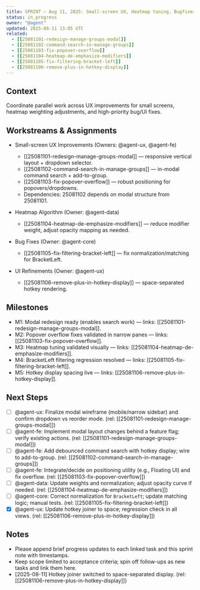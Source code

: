 ```yaml
---
title: SPRINT — Aug 11, 2025: Small-screen UX, Heatmap tuning, Bugfixes
status: in_progress
owner: "@agent"
updated: 2025-08-11 13:05 UTC
related:
  - [[25081101-redesign-manage-groups-modal]]
  - [[25081102-command-search-in-manage-groups]]
  - [[25081103-fix-popover-overflow]]
  - [[25081104-heatmap-de-emphasize-modifiers]]
  - [[25081105-fix-filtering-bracket-left]]
  - [[25081106-remove-plus-in-hotkey-display]]
---
```


## Context

Coordinate parallel work across UX improvements for small screens, heatmap weighting adjustments, and high-priority bug/UI fixes.

## Workstreams & Assignments

- Small-screen UX Improvements (Owners: @agent-ux, @agent-fe)
  - [[25081101-redesign-manage-groups-modal]] — responsive vertical layout + dropdown selector.
  - [[25081102-command-search-in-manage-groups]] — in-modal command search + add-to-group.
  - [[25081103-fix-popover-overflow]] — robust positioning for popovers/dropdowns.
  - Dependencies: 25081102 depends on modal structure from 25081101.

- Heatmap Algorithm (Owner: @agent-data)
  - [[25081104-heatmap-de-emphasize-modifiers]] — reduce modifier weight, adjust opacity mapping as needed.

- Bug Fixes (Owner: @agent-core)
  - [[25081105-fix-filtering-bracket-left]] — fix normalization/matching for BracketLeft.

- UI Refinements (Owner: @agent-ux)
  - [[25081106-remove-plus-in-hotkey-display]] — space-separated hotkey rendering.

## Milestones

- M1: Modal redesign ready (enables search work) — links: [[25081101-redesign-manage-groups-modal]].
- M2: Popover overflow fixes validated in narrow panes — links: [[25081103-fix-popover-overflow]].
- M3: Heatmap tuning validated visually — links: [[25081104-heatmap-de-emphasize-modifiers]].
- M4: BracketLeft filtering regression resolved — links: [[25081105-fix-filtering-bracket-left]].
- M5: Hotkey display spacing live — links: [[25081106-remove-plus-in-hotkey-display]].

## Next Steps

- [ ] @agent-ux: Finalize modal wireframe (mobile/narrow sidebar) and confirm dropdown vs reorder mode. (rel: [[25081101-redesign-manage-groups-modal]])
- [ ] @agent-fe: Implement modal layout changes behind a feature flag; verify existing actions. (rel: [[25081101-redesign-manage-groups-modal]])
- [ ] @agent-fe: Add debounced command search with hotkey display; wire to add-to-group. (rel: [[25081102-command-search-in-manage-groups]])
- [ ] @agent-fe: Integrate/decide on positioning utility (e.g., Floating UI) and fix overflow. (rel: [[25081103-fix-popover-overflow]])
- [ ] @agent-data: Update weights and normalization; adjust opacity curve if needed. (rel: [[25081104-heatmap-de-emphasize-modifiers]])
- [ ] @agent-core: Correct normalization for `BracketLeft`; update matching logic; manual tests. (rel: [[25081105-fix-filtering-bracket-left]])
- [x] @agent-ux: Update hotkey joiner to space; regression check in all views. (rel: [[25081106-remove-plus-in-hotkey-display]])

## Notes

- Please append brief progress updates to each linked task and this sprint note with timestamps.
- Keep scope limited to acceptance criteria; spin off follow-ups as new tasks and link them here.
- [2025-08-11] Hotkey joiner switched to space-separated display. (rel: [[25081106-remove-plus-in-hotkey-display]])
